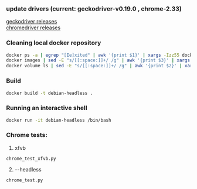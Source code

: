 ### update drivers (current: geckodriver-v0.19.0 , chrome-2.33)  
[geckodriver releases](https://github.com/mozilla/geckodriver/releases)  
[chromedriver releases](https://sites.google.com/a/chromium.org/chromedriver/downloads)  

### Cleaning local docker repository

```bash
docker ps -a | egrep "[Ee]xited" | awk '{print $1}' | xargs -Izz55 docker rm zz55
docker images | sed -E "s/[[:space:]]+/ /g" | awk '{print $3}' | xargs -Izz55 docker rmi zz55
docker volume ls | sed -E "s/[[:space:]]+/ /g" | awk '{print $2}' | xargs -Izz55 docker volume rm zz55
```

### Build
```bash
docker build -t debian-headless .
```

### Running an interactive shell
```bash
docker run -it debian-headless /bin/bash
```

### Chrome tests:
1. xfvb 
```
chrome_test_xfvb.py
```
2. --headless 
```
chrome_test.py
```
